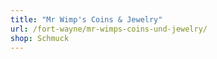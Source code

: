 ```yaml
---
title: "Mr Wimp's Coins & Jewelry"
url: /fort-wayne/mr-wimps-coins-und-jewelry/
shop: Schmuck
---
```

